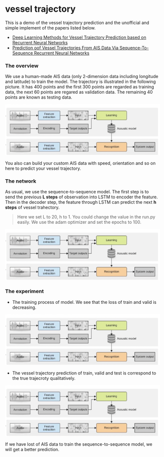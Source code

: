 # vessel trajectory
This is a demo of the vessel trajectory prediction and the unofficial and simple implement of the papers listed below.
+ [Deep Learning Methods for Vessel Trajectory Prediction based on Recurrent Neural Networks](https://arxiv.org/pdf/2101.02486.pdf)
+ [Prediction oof Vessel Trajectories From AIS Data Via Sequence-To-Sequence Recurrent Neural Networks](https://ieeexplore.ieee.org/document/9054421)

### The overview
We use a human-made AIS data (only 2-dimension data including longitude and latitude) to train the model. The trajectory is illustrated in the following picture. It has 400 points and the first 300 points are regarded as training data, the next 60 points are regared as validation data. The remaining 40 points are known as testing data.

![avatar](https://github.com/whubaichuan/Voiceprint_Recognition/blob/main/image/flow.png)

You also can build your custom AIS data with speed, orientation and so on here to predict your vessel trajectory.

### The network

As usual, we use the sequence-to-sequence model. The first step is to send the previous **L steps** of observation into LSTM to encoder the feature. Then in the decoder step, the feature through LSTM can predict the next **h steps** of vessel trahectory.
> Here we set L to 20, h to 1. You could change the value in the run.py easily. We use the adam optimizer and set the epochs to 100.

![avatar](https://github.com/whubaichuan/Voiceprint_Recognition/blob/main/image/flow.png)

### The experiment
+ The training process of model. We see that the loss of train and valid is decreasing.

![avatar](https://github.com/whubaichuan/Voiceprint_Recognition/blob/main/image/flow.png)

+ The vessel trajectory prediction of train, valid and test is correspond to the true trajecroty qualitatively.

![avatar](https://github.com/whubaichuan/Voiceprint_Recognition/blob/main/image/flow.png)

If we have lost of AIS data to train the sequence-to-sequence model, we will get a better prediction.